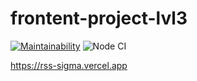 # frontent-project-lvl3

[![Maintainability](https://api.codeclimate.com/v1/badges/c59fe6e8b768ea9b8e25/maintainability)](https://codeclimate.com/github/Graph1589/frontend-project-lvl3/maintainability)
![Node CI](https://github.com/Graph1589/frontend-project-lvl3/workflows/Node%20CI/badge.svg)

https://rss-sigma.vercel.app
